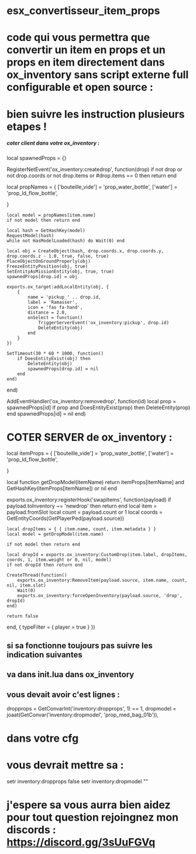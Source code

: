 # esx_convertisseur_item_props
# code qui vous permettra que convertir un item en props et un props en item  directement dans ox_inventory sans script externe full configurable et open source :
# bien suivre les instruction plusieurs etapes !




#####  coter client dans votre ox_inventory :


local spawnedProps = {}

RegisterNetEvent('ox_inventory:createdrop', function(drop)
    if not drop or not drop.coords or not drop.items or #drop.items == 0 then return end

local propNames = {
    ['bouteille_vide'] = 'prop_water_bottle',
    ['water'] = 'prop_ld_flow_bottle',

}

    local model = propNames[item.name]
    if not model then return end

    local hash = GetHashKey(model)
    RequestModel(hash)
    while not HasModelLoaded(hash) do Wait(0) end

    local obj = CreateObject(hash, drop.coords.x, drop.coords.y, drop.coords.z - 1.0, true, false, true)
    PlaceObjectOnGroundProperly(obj)
    FreezeEntityPosition(obj, true)
    SetEntityAsMissionEntity(obj, true, true)
    spawnedProps[drop.id] = obj

    exports.ox_target:addLocalEntity(obj, {
        {
            name = 'pickup_' .. drop.id,
            label = 'Ramasser',
            icon = 'fas fa-hand',
            distance = 2.0,
            onSelect = function()
                TriggerServerEvent('ox_inventory:pickup', drop.id)
                DeleteEntity(obj)
            end
        }
    })

    SetTimeout(30 * 60 * 1000, function()
        if DoesEntityExist(obj) then
            DeleteEntity(obj)
            spawnedProps[drop.id] = nil
        end
    end)
end)

AddEventHandler('ox_inventory:removedrop', function(id)
    local prop = spawnedProps[id]
    if prop and DoesEntityExist(prop) then
        DeleteEntity(prop)
    end
    spawnedProps[id] = nil
end)





# COTER SERVER de ox_inventory :


local itemProps = {
    ['bouteille_vide']     = 'prop_water_bottle',
    ['water']                = 'prop_ld_flow_bottle',
   
}

local function getDropModel(itemName)
    return itemProps[itemName] and GetHashKey(itemProps[itemName]) or nil
end

exports.ox_inventory:registerHook('swapItems', function(payload)
    if payload.toInventory ~= 'newdrop' then return end
    local item = payload.fromSlot
    local count = payload.count or 1
    local coords = GetEntityCoords(GetPlayerPed(payload.source))

    local dropItems = { { item.name, count, item.metadata } }
    local model = getDropModel(item.name)

    if not model then return end

    local dropId = exports.ox_inventory:CustomDrop(item.label, dropItems, coords, 1, item.weight or 0, nil, model)
    if not dropId then return end

    CreateThread(function()
        exports.ox_inventory:RemoveItem(payload.source, item.name, count, nil, item.slot)
        Wait(0)
        exports.ox_inventory:forceOpenInventory(payload.source, 'drop', dropId)
    end)

    return false
end, {
    typeFilter = { player = true }
})


## si sa fonctionne toujours pas suivre les indication suivantes 
## va dans init.lua dans ox_inventory  
## vous devait avoir c'est lignes : 

dropprops = GetConvarInt('inventory:dropprops', 1) == 1,
dropmodel = joaat(GetConvar('inventory:dropmodel', 'prop_med_bag_01b')),



# dans votre cfg 
# vous devrait mettre sa : 

setr inventory:dropprops false
setr inventory:dropmodel ""


# j'espere sa vous aurra bien aidez pour tout question rejoingnez mon discords : https://discord.gg/3sUuFGVq 


